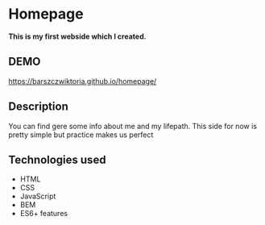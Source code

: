 # Homepage

**This is my first webside which I created.**

## DEMO
https://barszczwiktoria.github.io/homepage/

## Description 
You can find gere some info about me and my lifepath. 
This side for now is pretty simple but practice makes us perfect 

## Technologies used
- HTML
- CSS
- JavaScript
- BEM
- ES6+ features
